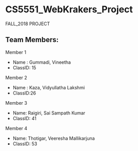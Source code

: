# CS5551_WebKrakers_Project
FALL_2018 PROJECT
## Team Members:
Member 1
* Name : Gummadi, Vineetha
* ClassID: 15

Member 2
* Name : Kaza, Vidyullatha Lakshmi
* ClassID:26

Member 3
* Name: Raigiri, Sai Sampath Kumar
* ClassID: 41

Member 4
* Name: Thotigar, Veeresha Mallikarjuna
* ClassID: 53
